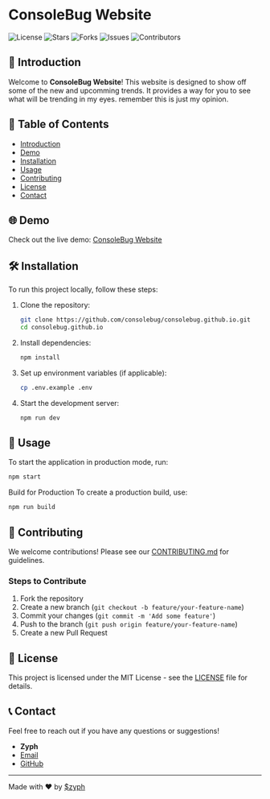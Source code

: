 # ConsoleBug Website

![License](https://img.shields.io/github/license/consolebug/consolebug.github.io)
![Stars](https://img.shields.io/github/stars/consolebug/consolebug.github.io)
![Forks](https://img.shields.io/github/forks/consolebug/consolebug.github.io)
![Issues](https://img.shields.io/github/issues/consolebug/consolebug.github.io)
![Contributors](https://img.shields.io/github/contributors/consolebug/consolebug.github.io)

## 🚀 Introduction

Welcome to **ConsoleBug Website**! This website is designed to show off some of the new and upcomming trends. It provides a way for you to see what will be trending in my eyes. remember this is just my opinion.

## 📂 Table of Contents

- [Introduction](#-introduction)
- [Demo](#-demo)
- [Installation](#-installation)
- [Usage](#-usage)
- [Contributing](#-contributing)
- [License](#-license)
- [Contact](#-contact)

## 🌐 Demo

Check out the live demo: [ConsoleBug Website](https://consolebug.github.io)

## 🛠️ Installation

To run this project locally, follow these steps:

1. Clone the repository:
    ```bash
    git clone https://github.com/consolebug/consolebug.github.io.git
    cd consolebug.github.io
    ```
2. Install dependencies:
    ```bash
    npm install
    ```
3. Set up environment variables (if applicable):
    ```bash
    cp .env.example .env
    ```
4. Start the development server:
    ```bash
    npm run dev
    ```

## 🚀 Usage

To start the application in production mode, run:
```bash
npm start
```
Build for Production
To create a production build, use:
```bash
npm run build
```
## 🤝 Contributing

We welcome contributions! Please see our [CONTRIBUTING.md](CONTRIBUTING.md) for guidelines.

### Steps to Contribute

1. Fork the repository
2. Create a new branch (`git checkout -b feature/your-feature-name`)
3. Commit your changes (`git commit -m 'Add some feature'`)
4. Push to the branch (`git push origin feature/your-feature-name`)
5. Create a new Pull Request

## 📝 License

This project is licensed under the MIT License - see the [LICENSE](LICENSE) file for details.

## 📞 Contact

Feel free to reach out if you have any questions or suggestions!

- **Zyph**
- [Email](mailto:zyphstar@gmail.com)
- [GitHub](https://github.com/consolebug)


---

Made with ❤️ by [$zyph](https://github.com/consolebug)

